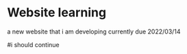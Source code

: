 # Website learning

a new website that i am developing currently
due 2022/03/14

#i should continue
